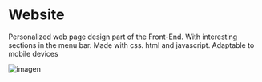 # Website
Personalized web page design part of the Front-End. With interesting sections in the menu bar. Made with css. html and javascript. Adaptable to mobile devices


![imagen](https://user-images.githubusercontent.com/66336947/188472820-0350e010-e3b5-443a-b519-5f19e45a8707.png)

